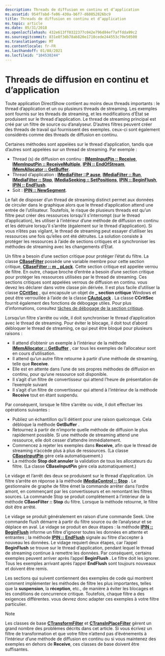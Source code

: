 ```yaml
---
description: Threads de diffusion en continu et d’application
ms.assetid: 954f7abd-fe06-430a-b6f7-d60852826bc9
title: Threads de diffusion en continu et d’application
ms.topic: article
ms.date: 05/31/2018
ms.openlocfilehash: 432e613ff0322377c042e796d84ef7affdda99c2
ms.sourcegitcommit: 831e8f3db78ab820e1710cede244553c70e50500
ms.translationtype: MT
ms.contentlocale: fr-FR
ms.lasthandoff: 01/08/2021
ms.locfileid: "104530244"
---
```

# <a name="the-streaming-and-application-threads"></a>Threads de diffusion en continu et d’application

Toute application DirectShow contient au moins deux threads importants : le thread d’application et un ou plusieurs threads de streaming. Les exemples sont fournis sur les threads de streaming, et les modifications d’État se produisent sur le thread d’application. Le thread de streaming principal est créé par un filtre de source ou d’analyseur. D’autres filtres peuvent créer des threads de travail qui fournissent des exemples. ceux-ci sont également considérés comme des threads de diffusion en continu.

Certaines méthodes sont appelées sur le thread d’application, tandis que d’autres sont appelées sur un thread de streaming. Par exemple :

-   Thread (s) de diffusion en continu : [**IMemInputPin :: Receive**](/windows/desktop/api/Strmif/nf-strmif-imeminputpin-receive), [**IMemInputPin :: ReceiveMultiple**](/windows/desktop/api/Strmif/nf-strmif-imeminputpin-receivemultiple), [**IPIN :: EndOfStream**](/windows/desktop/api/Strmif/nf-strmif-ipin-endofstream), [**IMemAllocator :: GetBuffer**](/windows/desktop/api/Strmif/nf-strmif-imemallocator-getbuffer).
-   Thread d’application : [**IMediaFilter ::P ause**](/windows/desktop/api/Strmif/nf-strmif-imediafilter-pause), [**IMediaFilter :: Run**](/windows/desktop/api/Strmif/nf-strmif-imediafilter-run), [**IMediaFilter :: Stop**](/windows/desktop/api/Strmif/nf-strmif-imediafilter-stop), [**IMediaSeeking :: SetPositions**](/windows/desktop/api/Strmif/nf-strmif-imediaseeking-setpositions), [**IPIN :: BeginFlush**](/windows/desktop/api/Strmif/nf-strmif-ipin-beginflush), [**IPIN :: EndFlush**](/windows/desktop/api/Strmif/nf-strmif-ipin-endflush).
-   Soit : [**IPIN :: NewSegment**](/windows/desktop/api/Strmif/nf-strmif-ipin-newsegment).

Le fait de disposer d’un thread de streaming distinct permet aux données de circuler dans le graphique alors que le thread d’application attend une entrée de l’utilisateur. Toutefois, le risque de plusieurs threads est qu’un filtre peut créer des ressources lorsqu’il s’interrompt (sur le thread d’application), les utiliser à l’intérieur d’une méthode de diffusion en continu et les détruire lorsqu’il s’arrête (également sur le thread d’application). Si vous n’êtes pas vigilant, le thread de streaming peut essayer d’utiliser les ressources une fois qu’elles ont été détruites. La solution consiste à protéger les ressources à l’aide de sections critiques et à synchroniser les méthodes de streaming avec les changements d’État.

Un filtre a besoin d’une section critique pour protéger l’état du filtre. La classe [**CBaseFilter**](cbasefilter.md) possède une variable membre pour cette section critique, [**CBaseFilter :: m \_ pLock**](cbasefilter-m-plock.md). Cette section critique est appelée verrou de filtre. En outre, chaque broche d’entrée a besoin d’une section critique pour protéger les ressources utilisées par le thread de streaming. Ces sections critiques sont appelées verrous de diffusion en continu. vous devez les déclarer dans votre classe pin dérivée. Il est plus facile d’utiliser la classe [**CCritSec**](ccritsec.md) , qui encapsule un objet de **\_ section critique** Windows et peut être verrouillée à l’aide de la classe [**CAutoLock**](cautolock.md) . La classe **CCritSec** fournit également des fonctions de débogage utiles. Pour plus d’informations, consultez [tâches de débogage de la section critique](critical-section-debugging-functions.md).

Lorsqu’un filtre s’arrête ou vide, il doit synchroniser le thread d’application avec le thread de streaming. Pour éviter le blocage, il doit tout d’abord débloquer le thread de streaming, ce qui peut être bloqué pour plusieurs raisons :

-   Il attend d’obtenir un exemple à l’intérieur de la méthode [**IMemAllocator :: GetBuffer**](/windows/desktop/api/Strmif/nf-strmif-imemallocator-getbuffer) , car tous les exemples de l’allocateur sont en cours d’utilisation.
-   Il attend qu’un autre filtre retourne à partir d’une méthode de streaming, telle que **Receive**.
-   Elle est en attente dans l’une de ses propres méthodes de diffusion en continu, pour qu’une ressource soit disponible.
-   Il s’agit d’un filtre de convertisseur qui attend l’heure de présentation de l’exemple suivant
-   Il s’agit d’un filtre de convertisseur qui attend à l’intérieur de la méthode **Receive** tout en étant suspendu.

Par conséquent, lorsque le filtre s’arrête ou vide, il doit effectuer les opérations suivantes :

-   Publiez un échantillon qu’il détient pour une raison quelconque. Cela débloque la méthode **GetBuffer** .
-   Retournez à partir de n’importe quelle méthode de diffusion le plus rapidement possible. Si une méthode de streaming attend une ressource, elle doit cesser d’attendre immédiatement.
-   Commencez à rejeter les exemples dans **Receive**, afin que le thread de streaming n’accède plus à plus de ressources. (La classe [**CBaseInputPin**](cbaseinputpin.md) gère cela automatiquement.)
-   La méthode **Stop doit annuler** la validation de tous les allocateurs du filtre. (La classe **CBaseInputPin** gère cela automatiquement.)

Le vidage et l’arrêt des deux se produisent sur le thread d’application. Un filtre s’arrête en réponse à la méthode [**IMediaControl :: Stop**](/windows/desktop/api/Control/nf-control-imediacontrol-stop) . Le gestionnaire de graphe de filtre émet la commande arrêter dans l’ordre amont, en commençant par les convertisseurs et en remontant les filtres sources. La commande Stop se produit complètement à l’intérieur de la méthode **CBaseFilter :: Stop** du filtre. Lorsque la méthode retourne, le filtre doit être arrêté.

Le vidage se produit généralement en raison d’une commande Seek. Une commande flush démarre à partir du filtre source ou de l’analyseur et se déplace en aval. Le vidage se produit en deux étapes : la méthode [**IPIN :: BeginFlush**](/windows/desktop/api/Strmif/nf-strmif-ipin-beginflush) informe un filtre d’ignorer toutes les données en attente et entrantes ; la méthode [**IPIN :: EndFlush**](/windows/desktop/api/Strmif/nf-strmif-ipin-endflush) signale au filtre d’accepter à nouveau les données. Le vidage requiert deux étapes, car l’appel **BeginFlush** se trouve sur le thread d’application, pendant lequel le thread de streaming continue à remettre les données. Par conséquent, certains exemples peuvent arriver après l’appel **BeginFlush** . Le filtre doit les ignorer. Tous les exemples arrivant après l’appel **EndFlush** sont toujours nouveaux et doivent être remis.

Les sections qui suivent contiennent des exemples de code qui montrent comment implémenter les méthodes de filtre les plus importantes, telles que la **suspension**, la **réception**, etc., de manière à éviter les blocages et les conditions de concurrence critique. Toutefois, chaque filtre a des exigences différentes. vous devrez donc adapter ces exemples à votre filtre particulier.

> [!Note]  
> Les classes de base [**CTransformFilter**](ctransformfilter.md) et [**CTransInPlaceFilter**](ctransinplacefilter.md) gèrent un grand nombre des problèmes décrits dans cet article. Si vous écrivez un filtre de transformation et que votre filtre n’attend pas d’événements à l’intérieur d’une méthode de diffusion en continu ou si vous maintenez des exemples en dehors de **Receive**, ces classes de base doivent être suffisantes.

 

 

 



